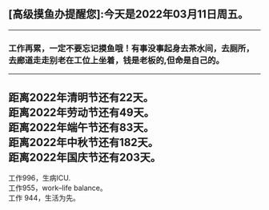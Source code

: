 ## [高级摸鱼办提醒您]:今天是2022年03月11日周五。
---
### 工作再累，一定不要忘记摸鱼哦！有事没事起身去茶水间，去厕所，去廊道走走别老在工位上坐着，钱是老板的,但命是自己的。
---
距离2022年清明节还有22天。  
距离2022年劳动节还有49天。  
距离2022年端午节还有83天。  
距离2022年中秋节还有182天。  
距离2022年国庆节还有203天。  
---
工作996，生病ICU.  
工作955，work–life balance。  
工作 944，生活为先。